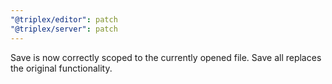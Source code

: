 ```yaml
---
"@triplex/editor": patch
"@triplex/server": patch
---
```


Save is now correctly scoped to the currently opened file. Save all replaces the
original functionality.
